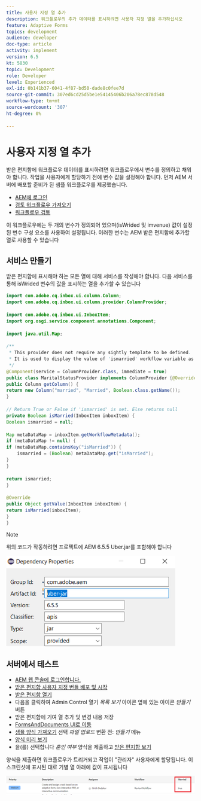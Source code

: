 ```yaml
---
title: 사용자 지정 열 추가
description: 워크플로우의 추가 데이터를 표시하려면 사용자 지정 열을 추가하십시오
feature: Adaptive Forms
topics: development
audience: developer
doc-type: article
activity: implement
version: 6.5
kt: 5830
topic: Development
role: Developer
level: Experienced
exl-id: 0b141b37-6041-4f87-bd50-dade8c0fee7d
source-git-commit: 307ed6cd25d5be1e54145406b206a78ec878d548
workflow-type: tm+mt
source-wordcount: '307'
ht-degree: 0%

---
```


# 사용자 지정 열 추가

받은 편지함에 워크플로우 데이터를 표시하려면 워크플로우에서 변수를 정의하고 채워야 합니다. 작업을 사용자에게 할당하기 전에 변수 값을 설정해야 합니다. 먼저 AEM 서버에 배포할 준비가 된 샘플 워크플로우를 제공했습니다.

* [AEM에 로그인](http://localhost:4502/crx/de/index.jsp)
* [검토 워크플로우 가져오기](assets/review-workflow.zip)
* [워크플로우 검토](http://localhost:4502/editor.html/conf/global/settings/workflow/models/reviewworkflow.html)

이 워크플로우에는 두 개의 변수가 정의되어 있으며(isWrided 및 imvenue) 값이 설정된 변수 구성 요소를 사용하여 설정됩니다. 이러한 변수는 AEM 받은 편지함에 추가할 열로 사용할 수 있습니다

## 서비스 만들기

받은 편지함에 표시해야 하는 모든 열에 대해 서비스를 작성해야 합니다. 다음 서비스를 통해 isWrided 변수의 값을 표시하는 열을 추가할 수 있습니다

```java
import com.adobe.cq.inbox.ui.column.Column;
import com.adobe.cq.inbox.ui.column.provider.ColumnProvider;

import com.adobe.cq.inbox.ui.InboxItem;
import org.osgi.service.component.annotations.Component;

import java.util.Map;

/**
 * This provider does not require any sightly template to be defined.
 * It is used to display the value of 'ismarried' workflow variable as a column in inbox
 */
@Component(service = ColumnProvider.class, immediate = true)
public class MaritalStatusProvider implements ColumnProvider {@Override
public Column getColumn() {
return new Column("married", "Married", Boolean.class.getName());
}

// Return True or False if 'ismarried' is set. Else returns null
private Boolean isMarried(InboxItem inboxItem) {
Boolean ismarried = null;

Map metaDataMap = inboxItem.getWorkflowMetadata();
if (metaDataMap != null) {
if (metaDataMap.containsKey("isMarried")) {
    ismarried = (Boolean) metaDataMap.get("isMarried");
}
}

return ismarried;
}

@Override
public Object getValue(InboxItem inboxItem) {
return isMarried(inboxItem);
}
}
```

>[!NOTE]
>
>위의 코드가 작동하려면 프로젝트에 AEM 6.5.5 Uber.jar를 포함해야 합니다

![uber-jar](assets/uber-jar.PNG)

## 서버에서 테스트

* [AEM 웹 콘솔에 로그인합니다.](http://localhost:4502/system/console/bundles)
* [받은 편지함 사용자 지정 번들 배포 및 시작](assets/inboxcustomization.inboxcustomization.core-1.0-SNAPSHOT.jar)
* [받은 편지함 열기](http://localhost:4502/aem/inbox)
* 다음을 클릭하여 Admin Control 열기 _목록 보기_ 아이콘 옆에 있는 아이콘 _만들기_ 버튼
* 받은 편지함에 기여 열 추가 및 변경 내용 저장
* [FormsAndDocuments UI로 이동](http://localhost:4502/aem/forms.html/content/dam/formsanddocuments)
* [샘플 양식 가져오기](assets/snap-form.zip) 선택 _파일 업로드_ 변환 전: _만들기_ 메뉴
* [양식 미리 보기](http://localhost:4502/content/dam/formsanddocuments/snapform/jcr:content?wcmmode=disabled)
* 을(를) 선택합니다 _혼인 여부_ 양식을 제출하고
   [받은 편지함 보기](http://localhost:4502/aem/inbox)

양식을 제출하면 워크플로우가 트리거되고 작업이 &quot;관리자&quot; 사용자에게 할당됩니다. 이 스크린샷에 표시된 대로 기별 열 아래에 값이 표시됩니다

![기혼자](assets/married-column.PNG)
